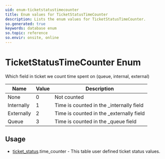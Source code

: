 ```yaml
---
uid: enum-ticketstatustimecounter
title: Enum values for TicketStatusTimeCounter
description: Lists the enum values for TicketStatusTimeCounter.
so.generated: true
keywords: database enum
so.topic: reference
so.envir: onsite, online
---
```


# TicketStatusTimeCounter Enum

Which field in ticket we count time spent on (queue, internal, external) 

| Name | Value | Description |
|------|-------|-------------|
|None|0|Not counted|
|Internally|1|Time is counted in the _internally field|
|Externally|2|Time is counted in the _externally field|
|Queue|3|Time is counted in the _queue field|

## Usage

* [ticket_status](../ticket-status.md).time_counter - This table user defined ticket status values.
